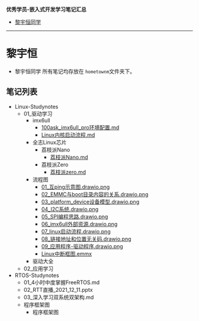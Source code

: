 **优秀学员-嵌入式开发学习笔记汇总**

- [黎宇恒同学](#黎宇恒)
----
# 黎宇恒
- 黎宇恒同学 所有笔记均存放在 `hometownm`文件夹下。
## 笔记列表
- Linux-Studynotes
  - 01_驱动学习
    - imx6ull
      - [100ask_imx6ull_pro环境配置.md](hometownm/Linux-Studynotes/01_驱动学习/imx6ull/100ask_imx6ull_pro环境配置.md)
      - [Linux内核启动流程.md](hometownm/Linux-Studynotes/01_驱动学习/imx6ull/Linux内核启动流程.md)
    - 全志Linux芯片
      - 荔枝派Nano
        - [荔枝派Nano.md](hometownm/Linux-Studynotes/01_驱动学习/全志Linux芯片/荔枝派Nano/荔枝派Nano.md)
      - 荔枝派Zero
        - [荔枝派zero.md](hometownm/Linux-Studynotes/01_驱动学习/全志Linux芯片/荔枝派Zero/荔枝派zero.md)
    - 流程图
    	- [01_互ping示意图.drawio.png](hometownm/Linux-Studynotes/01_驱动学习/流程图/01_互ping示意图.drawio.png)
	    - [02_EMMC与boot目录内容的关系.drawio.png](hometownm/Linux-Studynotes/01_驱动学习/流程图/02_EMMC与boot目录内容的关系.drawio.png)
	    - [03_platform_device设备模型.drawio.png](hometownm/Linux-Studynotes/01_驱动学习/流程图/03_platform_device设备模型.drawio.png)
	    - [04_I2C系统.drawio.png](hometownm/Linux-Studynotes/01_驱动学习/流程图/04_I2C系统.drawio.png)
	    - [05_SPI编程思路.drawio.png](hometownm/Linux-Studynotes/01_驱动学习/流程图/05_SPI编程思路.drawio.png)
	    - [06_imx6ull外部资源.drawio.png](hometownm/Linux-Studynotes/01_驱动学习/流程图/06_imx6ull外部资源.drawio.png)
	    - [07_linux启动流程.drawio.png](hometownm/Linux-Studynotes/01_驱动学习/流程图/07_linux启动流程.drawio.png)
	    - [08_链接地址和位置无关码.drawio.png](hometownm/Linux-Studynotes/01_驱动学习/流程图/08_链接地址和位置无关码.drawio.png)
	    - [09_应用程序-驱动程序.drawio.png](hometownm/Linux-Studynotes/01_驱动学习/流程图/09_应用程序-驱动程序.drawio.png)
	    - [Linux中断框图.emmx](hometownm/Linux-Studynotes/01_驱动学习/流程图/Linux中断框图.emmx)
    - 驱动大全   
  - 02_应用学习
- RTOS-Studynotes
  - 01_4小时中度掌握FreeRTOS.md
  - 02_RTT直播_2021_12_11.pptx
  - 03_深入学习双系统双架构.md
  - 程序框架图
    - 程序框架图
